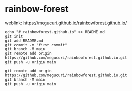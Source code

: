# rainbow-forest

weblink: https://megucuri.github.io/rainbowforest.github.io/


```
echo "# rainbowforest.github.io" >> README.md
git init
git add README.md
git commit -m "first commit"
git branch -M main
git remote add origin https://github.com/megucuri/rainbowforest.github.io.git
git push -u origin main

git remote add origin https://github.com/megucuri/rainbowforest.github.io.git
git branch -M main
git push -u origin main
```
